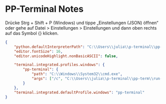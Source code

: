 # PP-Terminal Notes

Drücke Strg + Shift + P (Windows) und tippe „Einstellungen (JSON) öffnen“ oder gehe auf Datei > Einstellungen > Einstellungen und dann oben rechts auf das Symbol {} klicken.

```json
{
    "python.defaultInterpreterPath": "C:\\Users\\julia\\p-terminal\\pp-term",
    "editor.fontSize": 16,
    "editor.unicodeHighlight.nonBasicASCII": false,

    "terminal.integrated.profiles.windows": {
        "pp-terminal": {
            "path": "C:\\Windows\\System32\\cmd.exe",
            "args": ["/c", "C:\\Users\\julia\\p-terminal\\pp-term\\run-pp-term-fast.bat"]
        }
    },
    "terminal.integrated.defaultProfile.windows": "pp-terminal"
}

```